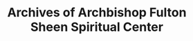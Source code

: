 ---
layout: repo
title: "Archives of Archbishop Fulton Sheen Spiritual Center"
id: 15848
permalink: repos/15848/
---